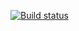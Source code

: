 [![Build status](https://ci.appveyor.com/api/projects/status/r51dotbmmxcakwwq/branch/main?svg=true)](https://ci.appveyor.com/project/YuriShornikov/nickname/branch/main)

